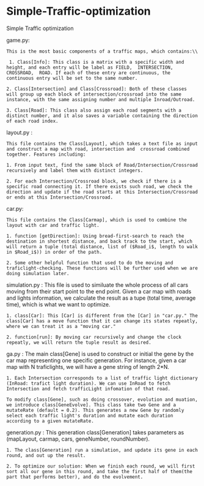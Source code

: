 # Simple-Traffic-optimization
Simple Traffic optimization

game.py:

	This is the most basic components of a traffic maps, which contains:\\

	 1. Class[Info]: This class is a matrix with a specific width and height, and each entry will be label as FIELD,  INTERSECTION, CROSSROAD,  ROAD. If each of these entry are continuous, the continuous entry will be set to the same number.
	
	2. Class[Intersection] and Class[Crossroad]: Both of these classes will group up each block of intersection/crossroad into the same instance, with the same assigning number and multiple Inroad/Outroad.

	3. Class[Road]: This class also assign each road segments with a distinct number, and it also saves a variable containing the direction of each road index. 


layout.py :

	This file contains the Class[Layout], which takes a text file as input and construct a map with road, intersection and  crossroad combined together. Features including:

	1. From input text, find the same block of Road/Intersection/Crossroad recursively and label them with distinct integers.

	2. For each Intersection/Crossroad block, we check if there is a specific road connecting it. If there exists such road, we check the direction and update if the road starts at this Intersection/Crossroad or ends at this Intersection/Crossroad.

car.py:

	This file contains the Class[Carmap], which is used to combine the layout with car and traffic light.
	
	1. function [getDirection]: Using bread-first-search to reach the destination in shortest distance, and back track to the start, which will return a tuple (total distance, list of ($Road_i$, length to walk in $Road_i$)) in order of the path.

	2. Some other helpful function that used to do the moving and traficlight-checking. These functions will be further used when we are doing simulation later.

simulation.py :
	This file is used to similuate the whole process of all cars moving from their start point to the end point. Given a car map with roads and lights information, we calculate the result as a tupe (total time, average time), which is what we want to optimize.

	1. class[Car]: This [Car] is different from the [Car] in "car.py." The class[Car] has a move function that it can change its states repeatly, where we can treat it as a "moving car."

	2. function[run]: By moving car recursively and change the clock repeatly, we will return the tuple result as desired.

ga.py :
	The main class[Gene] is used to construct or initial the gene by the car map representing one specific generation. For instance, given a car map with N traficlights, we will have a gene string of length 2*N.

	1. Each Intersection corresponds to a list of traffic light dictionary (InRoad: trafict light duration). We can use InRoad to fetch Intersection and fetch trafficLight infomation of that road.
	
	To modify class[Gene], such as doing crossover, evolution and muation, we introduce class[GeneEvolve]. This class take two Gene and a mutateRate (default = 0.2). This generates a new Gene by randomly select each traffic light's duration and mutate each duration according to a given mutateRate.

generation.py :
	This generation class[Generation] takes parameters as (mapLayout, carmap, cars, geneNumber, roundNumber). 	
	
	1. The class[Generation] run a simulation, and update its gene in each round, and out up the result.

	2. To optimize our solution: When we finish each round, we will first sort all our gene in this round, and take the first half of them(the part that performs better), and do the evolvement.
